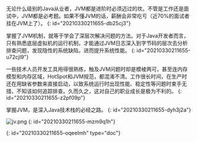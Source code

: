 无论什么级别的Java从业者，JVM都是进阶时必须迈过的坎。不管是工作还是面试中，JVM都是必考题。如果不懂JVM的话，薪酬会非常吃亏（近70%的面试者挂在JVM上了）。
{: id="20210330211655-db25cj3"}

掌握了JVM机制，就等于学会了深层次解决问题的方法。对于Java开发者而言，只有熟悉底层虚拟机的运行机制，才能通过JVM日志深入到字节码的层次去分析排查问题，发现隐性的系统缺陷，进而提升系统性能。
{: id="20210330211655-u72cjl9"}

一些技术人员开发工具用得很熟练，触及JVM问题时却是模棱两可，甚至连内存模型和内存区域，HotSpot和JVM规范，都混淆不清。工作很长时间，在生产时还在用缺省参数来直接启动，以致系统运行时出现性能、稳定性等问题时束手无措，不知该如何追踪排查。久而久之，这对自己的职业成长是极为不利的。
{: id="20210330211655-z2pf09p"}

掌握JVM，是深入Java技术栈的必经之路。
{: id="20210330211655-dyh3j2a"}

![jv.png](./pictures/HsJXU8S4oVtCTM7.png)
{: id="20210330211655-mzm9q1h"}


{: id="20210330211655-oqeelmh" type="doc"}
